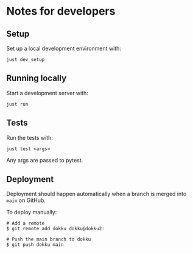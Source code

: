 # Notes for developers

## Setup

Set up a local development environment with:

```
just dev_setup
```

## Running locally

Start a development server with:

```
just run
```

## Tests

Run the tests with:

```
just test <args>
```

Any args are passed to pytest.

## Deployment

Deployment should happen automatically when a branch is merged into `main` on GitHub.

To deploy manually:

```
# Add a remote
$ git remote add dokku dokku@dokku2:

# Push the main branch to dokku
$ git push dokku main
```
